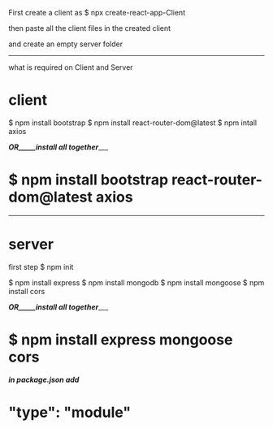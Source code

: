 First create a client as 
$ npx create-react-app-Client

then paste all the client files in the created client 

and create an empty server folder
_____________________________________________________________________________________

what is required on Client and Server 



# **client**

$ npm install bootstrap
$ npm install react-router-dom@latest
$ npm intall axios

___________OR_____install all together______________

# $ npm install bootstrap react-router-dom@latest axios


_______________________________________________________________________________
# **server**

first step 
$ npm init


$ npm install express
$ npm install mongodb
$ npm install mongoose
$ npm install cors

___________OR_____install all together______________

# $ npm install express mongoose cors




*****in package.json add*****

# "type": "module"
